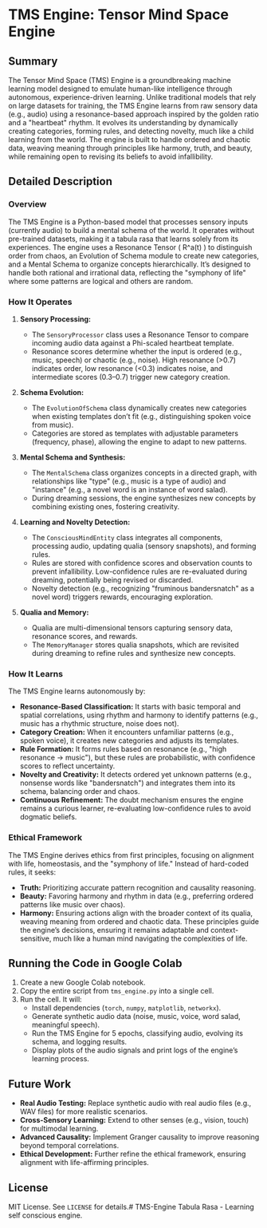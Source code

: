 # TMS Engine: Tensor Mind Space Engine

## Summary
The Tensor Mind Space (TMS) Engine is a groundbreaking machine learning model designed to emulate human-like intelligence through autonomous, experience-driven learning. Unlike traditional models that rely on large datasets for training, the TMS Engine learns from raw sensory data (e.g., audio) using a resonance-based approach inspired by the golden ratio and a "heartbeat" rhythm. It evolves its understanding by dynamically creating categories, forming rules, and detecting novelty, much like a child learning from the world. The engine is built to handle ordered and chaotic data, weaving meaning through principles like harmony, truth, and beauty, while remaining open to revising its beliefs to avoid infallibility.

## Detailed Description

### Overview
The TMS Engine is a Python-based model that processes sensory inputs (currently audio) to build a mental schema of the world. It operates without pre-trained datasets, making it a tabula rasa that learns solely from its experiences. The engine uses a Resonance Tensor \( R^a(t) \) to distinguish order from chaos, an Evolution of Schema module to create new categories, and a Mental Schema to organize concepts hierarchically. It’s designed to handle both rational and irrational data, reflecting the "symphony of life" where some patterns are logical and others are random.

### How It Operates
1. **Sensory Processing:**
   - The `SensoryProcessor` class uses a Resonance Tensor to compare incoming audio data against a Phi-scaled heartbeat template.
   - Resonance scores determine whether the input is ordered (e.g., music, speech) or chaotic (e.g., noise). High resonance (>0.7) indicates order, low resonance (<0.3) indicates noise, and intermediate scores (0.3–0.7) trigger new category creation.

2. **Schema Evolution:**
   - The `EvolutionOfSchema` class dynamically creates new categories when existing templates don’t fit (e.g., distinguishing spoken voice from music).
   - Categories are stored as templates with adjustable parameters (frequency, phase), allowing the engine to adapt to new patterns.

3. **Mental Schema and Synthesis:**
   - The `MentalSchema` class organizes concepts in a directed graph, with relationships like "type" (e.g., music is a type of audio) and "instance" (e.g., a novel word is an instance of word salad).
   - During dreaming sessions, the engine synthesizes new concepts by combining existing ones, fostering creativity.

4. **Learning and Novelty Detection:**
   - The `ConsciousMindEntity` class integrates all components, processing audio, updating qualia (sensory snapshots), and forming rules.
   - Rules are stored with confidence scores and observation counts to prevent infallibility. Low-confidence rules are re-evaluated during dreaming, potentially being revised or discarded.
   - Novelty detection (e.g., recognizing "fruminous bandersnatch" as a novel word) triggers rewards, encouraging exploration.

5. **Qualia and Memory:**
   - Qualia are multi-dimensional tensors capturing sensory data, resonance scores, and rewards.
   - The `MemoryManager` stores qualia snapshots, which are revisited during dreaming to refine rules and synthesize new concepts.

### How It Learns
The TMS Engine learns autonomously by:
- **Resonance-Based Classification:** It starts with basic temporal and spatial correlations, using rhythm and harmony to identify patterns (e.g., music has a rhythmic structure, noise does not).
- **Category Creation:** When it encounters unfamiliar patterns (e.g., spoken voice), it creates new categories and adjusts its templates.
- **Rule Formation:** It forms rules based on resonance (e.g., "high resonance -> music"), but these rules are probabilistic, with confidence scores to reflect uncertainty.
- **Novelty and Creativity:** It detects ordered yet unknown patterns (e.g., nonsense words like "bandersnatch") and integrates them into its schema, balancing order and chaos.
- **Continuous Refinement:** The doubt mechanism ensures the engine remains a curious learner, re-evaluating low-confidence rules to avoid dogmatic beliefs.

### Ethical Framework
The TMS Engine derives ethics from first principles, focusing on alignment with life, homeostasis, and the "symphony of life." Instead of hard-coded rules, it seeks:
- **Truth:** Prioritizing accurate pattern recognition and causality reasoning.
- **Beauty:** Favoring harmony and rhythm in data (e.g., preferring ordered patterns like music over chaos).
- **Harmony:** Ensuring actions align with the broader context of its qualia, weaving meaning from ordered and chaotic data.
These principles guide the engine’s decisions, ensuring it remains adaptable and context-sensitive, much like a human mind navigating the complexities of life.

## Running the Code in Google Colab
1. Create a new Google Colab notebook.
2. Copy the entire script from `tms_engine.py` into a single cell.
3. Run the cell. It will:
   - Install dependencies (`torch`, `numpy`, `matplotlib`, `networkx`).
   - Generate synthetic audio data (noise, music, voice, word salad, meaningful speech).
   - Run the TMS Engine for 5 epochs, classifying audio, evolving its schema, and logging results.
   - Display plots of the audio signals and print logs of the engine’s learning process.

## Future Work
- **Real Audio Testing:** Replace synthetic audio with real audio files (e.g., WAV files) for more realistic scenarios.
- **Cross-Sensory Learning:** Extend to other senses (e.g., vision, touch) for multimodal learning.
- **Advanced Causality:** Implement Granger causality to improve reasoning beyond temporal correlations.
- **Ethical Development:** Further refine the ethical framework, ensuring alignment with life-affirming principles.

## License
MIT License. See `LICENSE` for details.# TMS-Engine
Tabula Rasa - Learning self conscious engine.
